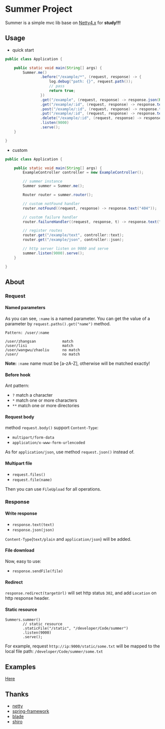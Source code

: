 # Summer Project

Summer is a simple mvc lib base on [Netty4.x](https://github.com/netty/netty) for **study!!!**

## Usage

* quick start

```java
public class Application {

    public static void main(String[] args) {
        Summer.me()
                .before("/example/*", (request, response) -> {
                    log.debug("path: {}", request.path());
                    // pass
                    return true;
                })
                .get("/example", (request, response) -> response.json(Result.of("summer *_*!!!")))
                .get("/example/:id", (request, response) -> response.text(request.paths().get("id")))
                .post("/example/:id", (request, response) -> response.text(request.paths().get("id")))
                .put("/example/:id", (request, response) -> response.text(request.paths().get("id")))
                .delete("/example/:id", (request, response) -> response.text(request.paths().get("id")))
                .listen(9000)
                .serve();
    }

}
```

* custom

```java
public class Application {

    public static void main(String[] args) {
        ExampleController controller = new ExampleController();

        // summer instance
        Summer summer = Summer.me();

        Router router = summer.router();

        // custom notFound handler
        router.notFound((request, response) -> response.text("404"));

        // custom failure handler
        router.failureHandler((request, response, t) -> response.text("500"));

        // register routes
        router.get("/example/text", controller::text);
        router.get("/example/json", controller::json);

        // http server listen on 9000 and serve
        summer.listen(9000).serve();
    }

}
```

## About

### Request

#### Named parameters

As you can see, `:name` is a named parameter. You can get the value of a parameter by `request.paths().get("name")` method.

```
Pattern: /user/:name

/user/zhangsan            match
/user/lisi                match
/user/wangwu/zhaoliu      no match
/user/                    no match
```

**Note:** `:name` name must be [a-zA-Z], otherwise will be matched exactly!

#### Before hook

Ant pattern:

* `?` match a character
* `*` match one or more characters
* `**` match one or more directories

#### Request body

method `request.body()` support `Content-Type`:

* `multipart/form-data`
* `application/x-www-form-urlencoded`

As for `application/json`, use method `request.json()` instead of.

#### Multipart file

* `request.files()`
* `request.file(name)`

Then you can use `FileUpload` for all operations.

### Response

#### Write response

* `response.text(text)`
* `response.json(json)`

`Content-Type`(`text/plain` and `application/json`) will be added.

#### File download

Now, easy to use:

* `response.sendFile(file)`

#### Redirect

`response.redirect(targetUrl)` will set http status `302`, and add `Location` on http response header.

#### Static resource

```
Summers.summer()
        // static resource
        .staticFile("/static", "/developer/Code/summer")
        .listen(9000)
        .serve();
```

For example, request `http://ip:9000/static/some.txt` will be mapped to the local file path: `/developer/Code/summer/some.txt`

## Examples

[Here](https://github.com/xuanbo/summer/tree/master/examples)

## Thanks

* [netty](https://github.com/netty/netty)
* [spring-framework](https://github.com/spring-projects/spring-framework)
* [blade](https://github.com/lets-blade/blade)
* [shiro](https://github.com/apache/shiro)